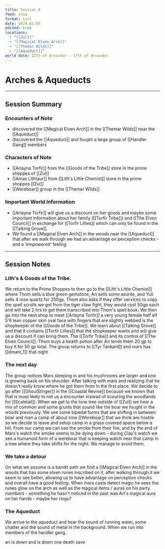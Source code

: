 ```yaml
---
title: Session 8
feed: show
format: list
date: 2024-01-05
edited: true
locations:
  - "[[Zul]]"
  - "[[Magical Elven Arch]]"
  - "[[Themar Wilds]]"
  - "[[Aqueduct]]"
world date: 12th of Arvandor - 17th of Arvandor
---
```

# Arches & Aqueducts  
-------
## Session Summary
### Encounters of Note
- discovered the [[Magical Elven Arch]] in the [[Themar Wilds]] near the [[Aqueduct]]
- discovered the [[Aqueduct]] and fought a large group of [[Handler Gang]] members
### Characters of Note
- [[Arlayna Torfir]] from the [[Goods of the Tribe]] store in the prime shoppes of [[Zul]]
- [[Amas Lithtaur]] from [[Lith's Little Chemist]] store in the prime shoppes [[Zul]]
- [[Wereboar]] group in the [[Themar Wilds]]
### Important World Information 
- [[Arlayna Torfir]] will give us a discount on her goods and maybe some important information about her family ([[Torfir Tribe]]) and [[The Elven Council]] in exchange for [[Torfir Lillies]] which can only be found in the [[Talking Grove]].
- We found a [[Magical Elven Arch]] in the woods near the [[Aqueduct]] that after we walk through we had an advantage on perception checks - and a 'empowered' feeling

----
## Session Notes
### Lith's & Goods of the Tribe.
We return to the Prime Shoppes to then go to the [[Lith's Little Chemist]] where Thom sells a blue green gemstone, Ari sells some azurite, and Yuli sells 4 rose quartz for 250gp. Thom also asks if they offer services to copy the spell scrolls we got from the tiger claw fight, they would cost 50gp each and will take 2 hrs to get them transcribed into Thom's spell book.
We then go into the next shop to meet [[Arlayna Torfir]] a very young female half elf 5'6 lean copper skin oval face with fingers that are slightly webbed is the shopkeeper of the [[Goods of the Tribe]]. We learn about [[Talking Grove]] and that it contains [[Torfir Lillies]] that the shopkeeper wants and will give us a discount if can bring them. The [[Torfir Tribe]] and its control of [[The Elven Council]].
Thom buys a health potion after Ari lends them 20 gp to buy it for 50 gp total.
The group returns to [[Tyr Tankard]] and mars has [[dream_1]] that night
### The next day
The group notices Mars sleeping in and his mushrooms are larger and one is growing back on his shoulder. After talking with mars and realizing that he doesn't really know where he got them from in the first place. We decide to go after [[GhoulStinger]] in the [[Coastal Revine]] because we known that that is most likely to net us a encounter instead of scouring the woodlands for [[Scaletail]]. When we get to the lone tree outside of [[Zul]] we hear a mix of common and some grunts that sound like the boar we fought in the woods previously. We see some bipedal forms that are shifting in between boar and man a camp of about nine [[Wereboar]] that we think are hostile so we decide to leave and setup camp in a grass covered space below a hill. From our camp we can see the smoke from their fire, and by the end of Mars's watch the smoke seems to be dying down -  during Clay's watch we see a humanoid form of a wereboar that is keeping watch near that camp in a tree where they take shifts for the night. We manage to avoid them. 
### We take a detour 
On what we assume is a bandit path we find a [[Magical Elven Arch]] in the woods that has some elven runes inscribed on it, after walking through it we seem to see better, allowing us to have advantage on perception checks and overall have a good feeling. When mars casts detect magic he sees the runes glow on the arch as well as the magical items / auras on his party members - something he hasn't noticed in the past was Ari's magical aura on her hands - maybe her rings?
### The Aqueduct
We arrive to the aqueduct and hear the sound of running water, some chatter and the sound of metal in the background. When we run into members of the handler gang.

ari is down and is down one death save